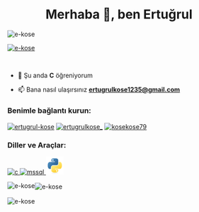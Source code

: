 <h1 align="center">Merhaba 👋, ben Ertuğrul</h1>
<p align="left"> <img src="https://komarev.com/ghpvc/?username=e-kose&label=Profile %20views&color=0e75b6&style=plastik" alt = "e-kose" /> </p>

<p align = "left"> <a href = "https://github.com/ryo-ma/github-profile-trophy" "><img src = "https://github-profile-trophy.vercel.app/?username=e-kose" alt = "e-kose" /></a> </p>

<p align = sol"> <a href="https://twitter.com/" target="blank"><img src="https://img.shields.io/twitter/follow/?logo=twitter&style=for-the -badge" alt="" /></a> </p>

- 🌱 Şu anda **C** öğreniyorum

- 📫 Bana nasıl ulaşırsınız **ertugrulkose1235@gmail.com**

<h3 align="left ">Benimle bağlantı kurun:</h3>
<p align="left">
<a href="https://linkedin.com/in/ertugrul-kose" target="blank"><img align="center" src = "https://raw.githubusercontent.com/rahuldkjain/github-profile-readme-generator/master/src/images/icons/Social/linked-in-alt.svg" alt = "ertugrul-kose" height= "30" genişlik = "40" /></a>
<a href = "https://instagram.com/ertugrulkose_" target = "blank"><img align = "center" src = "https://raw" .githubusercontent.com/rahuldkjain/github-profile-readme-generator/master/src/images/icons/Social/instagram.svg" alt = "ertugrulkose_" height = "30" genişlik = "40" /></a>
<a href = "https://www.hackerrank.com/kosekose79" target = "blank"><img align = "center" src = "https://raw.githubusercontent.com/rahuldkjain/github-profile-readme" -generator/master/src/images/icons/Social/hackerrank.svg" alt = "kosekose79" height = "30" genişlik = "40" /></a> </p> <h3 align = "left
"

> Diller ve Araçlar:</h3>
<p align = "left"> <a href = "https://www.cprogramming.com/" target = "_blank" rel = "noreferrer"> <img src = "https: //raw.githubusercontent.com/devicons/devicon/master/icons/c/c-original.svg" alt = "c" width = "40" height = "40"/> </a> <a href = " https://www.microsoft.com/en-us/sql-server" target = "_blank" rel = "noreferrer"> <img src = "https://www.svgrepo.com/show/303229/microsoft- sql-server-logo.svg" alt = "mssql" width = "40" height = "40"/> </a> <a href = "https://www.python.org" target = "_blank" rel = "noreferrer"> <img src = "https://raw.githubusercontent.com/devicons/devicon/master/icons/python/python-original.svg" alt = "python" genişlik ="40" height = "40"/> </a> </p>

<p><img align = "left" src = "https://github-readme-stats.vercel.app/api/top- langs?username=e-kose&show_icons=true&theme=tokyonight&locale=tr&layout=compact" alt = "e-kose" /></p> <p> <img align = "center" src = "https://

github- readme-stats.vercel.app/api?username=e-kose&show_icons=true&theme=gruvbox&locale=tr" alt = "e-kose" /></p>

<p><img align = "center" src = "https: //github-readme-streak-stats.herokuapp.com/?user=e-kose&theme=dark" alt="e-kose" /></p>
